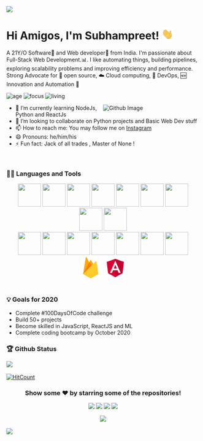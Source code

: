 ![](https://raw.githubusercontent.com/halfrost/halfrost/master/icons/header_.png)

# Hi Amigos, I'm Subhampreet! <img src="https://raw.githubusercontent.com/ABSphreak/ABSphreak/master/gifs/Hi.gif" width="30px">
  
A 21Y/O Software🌈 and Web developer🎯 from India. I'm passionate about Full-Stack Web Development.:bar_chart:. I like automating things, building pipelines, exploring scalability problems and improving efficiency and performance. Strong Advocate for 📜 open source, :cloud: Cloud computing, 🚀 DevOps, :new: Innovation and Automation :robot: 


![age](https://img.shields.io/badge/age-21-blue)
![focus](https://img.shields.io/badge/focus-FullStack-brightgreen)
![living](https://img.shields.io/badge/living-Bhubaneswar-3c9)

<img width="50%" align="right" alt="Github Image" src="https://raw.githubusercontent.com/onimur/.github/master/.resources/git-header.svg" />

- 🌱 I’m currently learning NodeJs, Python and ReactJs
- 👯 I’m looking to collaborate on Python projects and Basic Web Dev stuff
- 📫 How to reach me: You may follow me on [Instagram](https://www.instagram.com/_the.odist_) 
- 😄 Pronouns: he/him/his
- ⚡ Fun fact: Jack of all trades , Master of None ! 
<br />


### 👨‍💻 Languages and Tools

<div align="center">
  
<img src="https://raw.githubusercontent.com/Subhampreet/Anupreetadas/main/logos/c%2B%2B.jpg" height="60" width="60">
<img src="https://raw.githubusercontent.com/Subhampreet/Anupreetadas/main/logos/python.jpg" height="60" width="60">
<img src="https://github.com/Subhampreet/Anupreetadas/blob/main/logos/android.png?raw=true" height="60" width="60">
<img src="https://github.com/Subhampreet/Anupreetadas/blob/main/logos/html.png?raw=true" height="60" width="60">
<img src="https://github.com/Subhampreet/Anupreetadas/blob/main/logos/css.png?raw=true" height="60" width="60">
<img src="https://github.com/Subhampreet/Anupreetadas/blob/main/logos/ML.jpg?raw=true" height="60" width="60">
<img src="https://github.com/Subhampreet/Anupreetadas/blob/main/logos/JS.png?raw=true" height="60" width="60">
<img src="https://github.com/Subhampreet/Anupreetadas/blob/main/logos/django.jpg?raw=true" height="60" width="60">
<img src="https://github.com/Subhampreet/Anupreetadas/blob/main/logos/node.jpeg?raw=true" height="60" width="60">

<br>

<img src="https://github.com/Subhampreet/Anupreetadas/blob/main/logos/react.png?raw=true" height="60" width="60">
<img src="https://github.com/Subhampreet/Anupreetadas/blob/main/logos/php.png?raw=true" height="60" width="60">
<img src="https://github.com/Subhampreet/Anupreetadas/blob/main/logos/sql.png?raw=true" height="60" width="60">
<img src="https://github.com/Subhampreet/Anupreetadas/blob/main/logos/postgres.png?raw=true" height="60" width="60">
<img src="https://github.com/Subhampreet/Anupreetadas/blob/main/logos/git.png?raw=true" height="60" width="60">
<img src="https://github.com/Subhampreet/Anupreetadas/blob/main/logos/vs.png?raw=true" height="60" width="60">
<img src="https://github.com/Subhampreet/Anupreetadas/blob/main/logos/bootstrap.png" height="60" width="60">
<img height="60" src="https://raw.githubusercontent.com/github/explore/80688e429a7d4ef2fca1e82350fe8e3517d3494d/topics/firebase/firebase.png">
<img height="60" src="https://raw.githubusercontent.com/github/explore/80688e429a7d4ef2fca1e82350fe8e3517d3494d/topics/angular/angular.png">

</div>

<br >


### 💡 Goals for 2020

- Complete #100DaysOfCode challenge 
- Build 50+ projects 
- Become skilled in JavaScript, ReactJS and ML
- Complete coding bootcamp by October 2020

### 🏆 Github Status

<img  src="https://github-readme-stats.vercel.app/api?username=Subhampreet&show_icons=true&hide_border=true" >

[![HitCount](http://hits.dwyl.com/Subhampreet/Subhampreet.svg)](http://hits.dwyl.com/Subhampreet/Subhampreet)

<div align="center">


### Show some ❤️ by starring some of the repositories!


[<img src="https://img.shields.io/badge/linkedin-%230077B5.svg?&style=for-the-badge&logo=linkedin&logoColor=white">](https://www.linkedin.com/in/subhampreet-mohanty-534b9b1a9/)
[<img src="https://img.shields.io/badge/instagram-%23E4405F.svg?&style=for-the-badge&logo=instagram&logoColor=white">](https://www.instagram.com/_the.odist_/?hl=en)
[<img src="https://img.shields.io/badge/facebook-%231877F2.svg?&style=for-the-badge&logo=facebook&logoColor=white">](https://www.facebook.com/subhampreet.mohanty/)
[<img src="https://img.shields.io/badge/Portfolio-%23000000.svg?&style=for-the-badge">](https://subhampreet.netlify.app/)


<a href="https://dev.to/subhampreet"><img height="50" src="https://d2fltix0v2e0sb.cloudfront.net/dev-badge.svg"></a>

</div>


![](https://raw.githubusercontent.com/Subhampreet/Subhampreet/master/media/footer.png)



